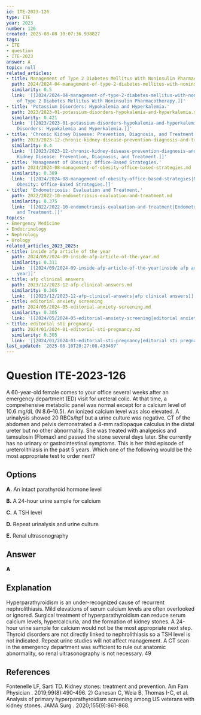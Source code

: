 ```yaml
---
id: ITE-2023-126
type: ITE
year: 2023
number: 126
created: 2025-08-08 10:07:36.938827
tags:
- ITE
- question
- ITE-2023
answer: A
topic: null
related_articles:
- title: Management of Type 2 Diabetes Mellitus With Noninsulin Pharmacotherapy.
  path: 2024/2024-04-management-of-type-2-diabetes-mellitus-with-noninsulin-pharm.md
  similarity: 0.5
  link: '[[2024/2024-04-management-of-type-2-diabetes-mellitus-with-noninsulin-pharm|Management
    of Type 2 Diabetes Mellitus With Noninsulin Pharmacotherapy.]]'
- title: 'Potassium Disorders: Hypokalemia and Hyperkalemia.'
  path: 2023/2023-01-potassium-disorders-hypokalemia-and-hyperkalemia.md
  similarity: 0.421
  link: '[[2023/2023-01-potassium-disorders-hypokalemia-and-hyperkalemia|Potassium
    Disorders: Hypokalemia and Hyperkalemia.]]'
- title: 'Chronic Kidney Disease: Prevention, Diagnosis, and Treatment.'
  path: 2023/2023-12-chronic-kidney-disease-prevention-diagnosis-and-treatment.md
  similarity: 0.4
  link: '[[2023/2023-12-chronic-kidney-disease-prevention-diagnosis-and-treatment|Chronic
    Kidney Disease: Prevention, Diagnosis, and Treatment.]]'
- title: 'Management of Obesity: Office-Based Strategies.'
  path: 2024/2024-08-management-of-obesity-office-based-strategies.md
  similarity: 0.389
  link: '[[2024/2024-08-management-of-obesity-office-based-strategies|Management of
    Obesity: Office-Based Strategies.]]'
- title: 'Endometriosis: Evaluation and Treatment.'
  path: 2022/2022-10-endometriosis-evaluation-and-treatment.md
  similarity: 0.375
  link: '[[2022/2022-10-endometriosis-evaluation-and-treatment|Endometriosis: Evaluation
    and Treatment.]]'
topics:
- Emergency Medicine
- Endocrinology
- Nephrology
- Urology
related_articles_2023_2025:
- title: inside afp article of the year
  path: 2024/09/2024-09-inside-afp-article-of-the-year.md
  similarity: 0.311
  link: '[[2024/09/2024-09-inside-afp-article-of-the-year|inside afp article of the
    year]]'
- title: afp clinical answers
  path: 2023/12/2023-12-afp-clinical-answers.md
  similarity: 0.305
  link: '[[2023/12/2023-12-afp-clinical-answers|afp clinical answers]]'
- title: editorial anxiety screening
  path: 2024/05/2024-05-editorial-anxiety-screening.md
  similarity: 0.305
  link: '[[2024/05/2024-05-editorial-anxiety-screening|editorial anxiety screening]]'
- title: editorial sti pregnancy
  path: 2024/01/2024-01-editorial-sti-pregnancy.md
  similarity: 0.305
  link: '[[2024/01/2024-01-editorial-sti-pregnancy|editorial sti pregnancy]]'
last_updated: '2025-08-10T20:27:08.433497'
---
```


# Question ITE-2023-126

A 60-year-old female comes to your office several weeks after an emergency department (ED) visit for ureteral colic. At that time, a comprehensive metabolic panel was normal except for a calcium level of 10.6 mg/dL (N 8.6–10.5). An ionized calcium level was also elevated. A urinalysis showed 20 RBCs/hpf but a urine culture was negative. CT of the abdomen and pelvis demonstrated a 4-mm radiopaque calculus in the distal ureter but no other abnormality. She was treated with analgesics and tamsulosin (Flomax) and passed the stone several days later. She currently has no urinary or gastrointestinal symptoms. This is her third episode of ureterolithiasis in the past 5 years. Which one of the following would be the most appropriate test to order next?

## Options

**A.** An intact parathyroid hormone level

**B.** A 24-hour urine sample for calcium

**C.** A TSH level

**D.** Repeat urinalysis and urine culture

**E.** Renal ultrasonography

## Answer

**A**

## Explanation

Hyperparathyroidism is an under-recognized cause of recurrent nephrolithiasis. Mild elevations of serum calcium levels are often overlooked or ignored. Surgical treatment of hyperparathyroidism can reduce serum calcium levels, hypercalciuria, and the formation of kidney stones. A 24-hour urine sample for calcium would not be the most appropriate next step. Thyroid disorders are not directly linked to nephrolithiasis so a TSH level is not indicated. Repeat urine studies will not affect management. A CT scan in the emergency department was sufficient to rule out anatomic abnormality, so renal ultrasonography is not necessary. 49

## References

Fontenelle LF, Sarti TD. Kidney stones: treatment and prevention. Am Fam Physician . 2019;99(8):490-496. 2) Ganesan C, Weia B, Thomas I-C, et al. Analysis of primary hyperparathyroidism screening among US veterans with kidney stones. JAMA Surg . 2020;155(9):861-868.
